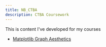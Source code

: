 ```yaml
---
title: NB_CTBA
description: CTBA Coursework
---
```


This is content I've developed for my courses

- [Matplotlib Graph Aesthetics](/Graph/index.md)
